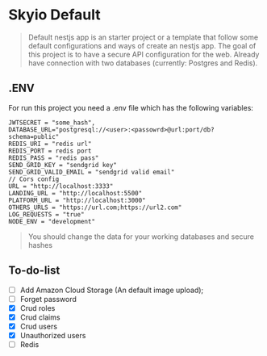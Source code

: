 # Skyio Default

> Default nestjs app is an starter project or a template that follow some default configurations and ways of create an nestjs app. The goal of this project is to have a secure API configuration for the web. Already have connection with two databases (currently: Postgres and Redis).

## .ENV

For run this project you need a .env file which has the following variables:

```
JWTSECRET = "some_hash",
DATABASE_URL="postgresql://<user>:<passowrd>@url:port/db?schema=public"
REDIS_URI = "redis url"
REDIS_PORT = redis port
REDIS_PASS = "redis pass"
SEND_GRID_KEY = "sendgrid key"
SEND_GRID_VALID_EMAIL = "sendgrid valid email"
// Cors config
URL = "http://localhost:3333"
LANDING_URL = "http://localhost:5500"
PLATFORM_URL = "http://localhost:3000"
OTHERS_URLS = "https://url.com;https://url2.com"
LOG_REQUESTS = "true"
NODE_ENV = "development"
```

> You should change the data for your working databases and secure hashes

## To-do-list

- [ ] Add Amazon Cloud Storage (An default image upload);
- [ ] Forget password
- [x] Crud roles
- [x] Crud claims
- [x] Crud users
- [x] Unauthorized users
- [ ] Redis
